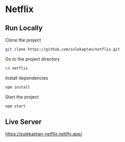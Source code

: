 # Netflix

## Run Locally 

Clone the project  

~~~bash  
git clone https://github.com/sulekaptan/netflix.git
~~~

Go to the project directory  

~~~bash  
cd netflix
~~~

Install dependencies  

~~~bash  
npm install
~~~

Start the project  

~~~bash  
npm start
~~~  

## Live Server
https://sulekaptan-netflix.netlify.app/
